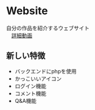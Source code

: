 # Website
 自分の作品を紹介するウェブサイト<br>
　[詳細動画](https://www.instagram.com/p/CmfslQjBG6z/)
 
## 新しい特徴
 - バックエンドにphpを使用
 - かっこいいアイコン
 - ログイン機能
 - コメント機能
 - Q&A機能
